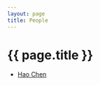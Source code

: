 ```yaml
---
layout: page
title: People
---
```


# {{ page.title }}

+ [Hao Chen][a]












[a]: https://hchen1202.github.io/



